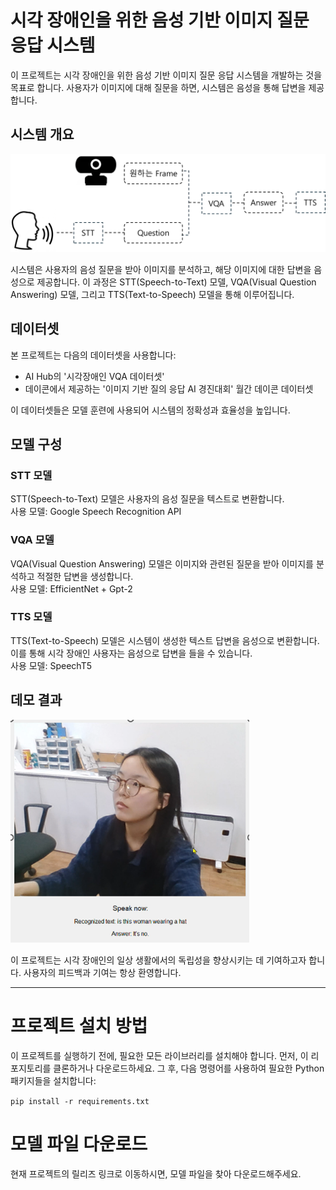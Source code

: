 # 시각 장애인을 위한 음성 기반 이미지 질문 응답 시스템

이 프로젝트는 시각 장애인을 위한 음성 기반 이미지 질문 응답 시스템을 개발하는 것을 목표로 합니다. 사용자가 이미지에 대해 질문을 하면, 시스템은 음성을 통해 답변을 제공합니다.

## 시스템 개요

![시스템 구성](image/figure.png "시스템 개요")

시스템은 사용자의 음성 질문을 받아 이미지를 분석하고, 해당 이미지에 대한 답변을 음성으로 제공합니다. 이 과정은 STT(Speech-to-Text) 모델, VQA(Visual Question Answering) 모델, 그리고 TTS(Text-to-Speech) 모델을 통해 이루어집니다.

## 데이터셋

본 프로젝트는 다음의 데이터셋을 사용합니다:
- AI Hub의 '시각장애인 VQA 데이터셋'
- 데이콘에서 제공하는 '이미지 기반 질의 응답 AI 경진대회' 월간 데이콘 데이터셋

이 데이터셋들은 모델 훈련에 사용되어 시스템의 정확성과 효율성을 높입니다.

## 모델 구성

### STT 모델
STT(Speech-to-Text) 모델은 사용자의 음성 질문을 텍스트로 변환합니다. <br>
사용 모델: Google Speech Recognition API 

### VQA 모델
VQA(Visual Question Answering) 모델은 이미지와 관련된 질문을 받아 이미지를 분석하고 적절한 답변을 생성합니다.<br>
사용 모델: EfficientNet + Gpt-2

### TTS 모델
TTS(Text-to-Speech) 모델은 시스템이 생성한 텍스트 답변을 음성으로 변환합니다. 이를 통해 시각 장애인 사용자는 음성으로 답변을 들을 수 있습니다.<br>
사용 모델: SpeechT5

## 데모 결과

![데모 이미지](image/demo.png "데모 이미지")

이 프로젝트는 시각 장애인의 일상 생활에서의 독립성을 향상시키는 데 기여하고자 합니다. 사용자의 피드백과 기여는 항상 환영합니다.

---

# 프로젝트 설치 방법

이 프로젝트를 실행하기 전에, 필요한 모든 라이브러리를 설치해야 합니다. 먼저, 이 리포지토리를 클론하거나 다운로드하세요. 그 후, 다음 명령어를 사용하여 필요한 Python 패키지들을 설치합니다:

`pip install -r requirements.txt`

# 모델 파일 다운로드 

현재 프로젝트의 릴리즈 링크로 이동하시면, 모델 파일을 찾아 다운로드해주세요. 
